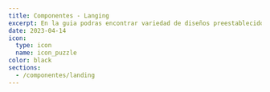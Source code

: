 ```yaml
---
title: Componentes - Langing
excerpt: En la guia podras encontrar variedad de diseños preestablecidos donde podrás crear MOOCS, EDCO, Educación ejecutiva, entre otros  
date: 2023-04-14
icon:
  type: icon
  name: icon_puzzle
color: black
sections:
  - /componentes/landing
---
```

